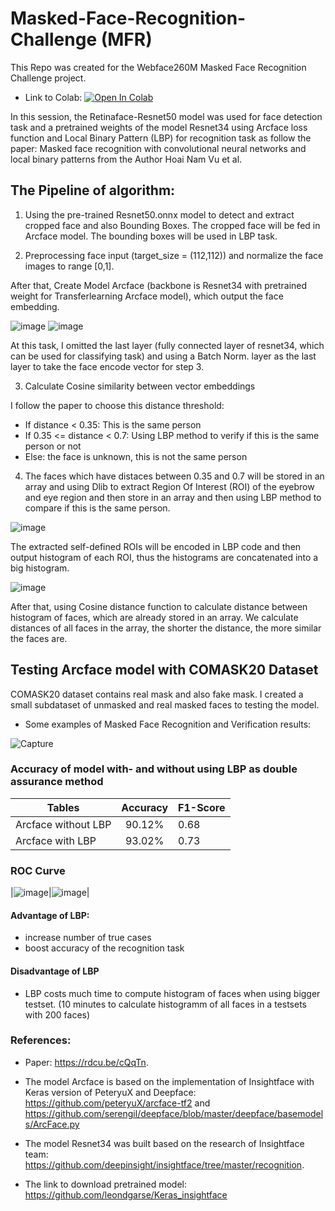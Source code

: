 # Masked-Face-Recognition-Challenge (MFR)
This Repo was created for the Webface260M Masked Face Recognition Challenge project.
- Link to Colab:
 [![Open In Colab](https://colab.research.google.com/assets/colab-badge.svg)](https://colab.research.google.com/github/ducanhho2296/Masked-Face-Recognition-Challenge/blob/main/Arcface_Masked_face_recognition.ipynb)

In this session, the Retinaface-Resnet50 model was used for face detection task and a pretrained weights of the model Resnet34 using Arcface loss function and Local Binary Pattern (LBP) for recognition task as follow the paper: Masked face recognition with convolutional neural networks and local binary patterns from the Author Hoai Nam Vu et al.

## The Pipeline of algorithm:
1.  Using the pre-trained Resnet50.onnx model to detect and extract cropped face and also Bounding Boxes. The cropped face will be fed in Arcface model. The bounding boxes will be used in LBP task.

2.  Preprocessing face input (target_size = (112,112)) and normalize the face images to range [0,1].

After that, Create Model Arcface (backbone is Resnet34 with pretrained weight for Transferlearning Arcface model), which output the face embedding.

![image](https://user-images.githubusercontent.com/92146886/175832147-82cba1e1-3a91-44aa-be86-c4adbd1f8e88.png)
![image](https://user-images.githubusercontent.com/92146886/175832881-975cd5f4-7359-4f22-b419-ab7e8b40aa1c.png)

At this task, I omitted the last layer (fully connected layer of resnet34, which can be used for classifying task) and using a Batch Norm. layer as the last layer to take the face encode vector for step 3.

3. Calculate Cosine similarity between vector embeddings

  I follow the paper to choose this distance threshold:
- If distance < 0.35: This is the same person
- If 0.35 <= distance < 0.7: Using LBP method to verify if this is the same person or not
- Else: the face is unknown, this is not the same person

4. The faces which have distaces between 0.35 and 0.7 will be stored in an array and using Dlib to extract Region Of Interest (ROI) of the eyebrow and eye region and then store in an array and then using LBP method to compare if this is the same person. 

![image](https://user-images.githubusercontent.com/92146886/177043975-4f78cf7a-1711-4721-83ab-c80a4bae4a12.png)


The extracted self-defined ROIs will be encoded in LBP code and then output histogram of each ROI, thus the histograms are concatenated into a big histogram.

![image](https://user-images.githubusercontent.com/92146886/189315208-a759eb3f-7d8e-44ba-a423-e31ef33f9094.png)



After that, using Cosine distance function to calculate distance between histogram of faces, which are already stored in an array. We calculate distances of all faces in the array, the shorter the distance, the more similar the faces are.

## Testing Arcface model with COMASK20 Dataset 
COMASK20 dataset contains real mask and also fake mask. I created a small subdataset of unmasked and real masked faces to testing the model.
- Some examples of Masked Face Recognition and Verification results:

![Capture](https://user-images.githubusercontent.com/92146886/178292234-8518d9c9-2282-4d67-adf7-1b8a076f2ec3.PNG)

### Accuracy of model with- and without using LBP as double assurance method
| Tables                   | Accuracy      | F1-Score|
| -------------            |:-------------:|---------|
| Arcface without LBP      | 90.12%         |0.68     |
| Arcface with LBP         | 93.02%        |0.73     |

### ROC Curve
|![image](https://user-images.githubusercontent.com/92146886/181904432-21745149-e840-4ebe-88a1-73634834f477.png)|![image](https://user-images.githubusercontent.com/92146886/181904437-e5b8071f-bce9-4662-87ec-afa8df9fc098.png)|



#### Advantage of LBP:
- increase number of true cases 
- boost accuracy of the recognition task
#### Disadvantage of LBP
- LBP costs much time to compute histogram of faces when using bigger testset. (10 minutes to calculate histogramm of all faces in a testsets with 200 faces)


### References:
- Paper: https://rdcu.be/cQqTn.

- The model Arcface is based on the implementation of Insightface with Keras version of PeteryuX and Deepface: 
https://github.com/peteryuX/arcface-tf2 and https://github.com/serengil/deepface/blob/master/deepface/basemodels/ArcFace.py

- The model Resnet34 was built based on the research of Insightface team: https://github.com/deepinsight/insightface/tree/master/recognition. 

- The link to download pretrained model: https://github.com/leondgarse/Keras_insightface
